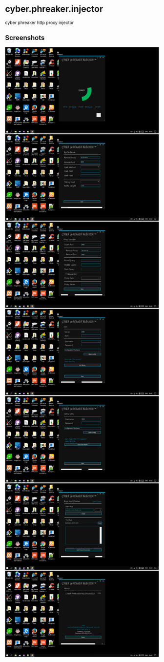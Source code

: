 # cyber.phreaker.injector
 cyber phreaker http proxy injector

 ## Screenshots
<p align="center">
<img src="./screenshot/Screenshot (0).png">
<img src="./screenshot/Screenshot (1).png">
<img src="./screenshot/Screenshot (2).png">
<img src="./screenshot/Screenshot (3).png">
<img src="./screenshot/Screenshot (4).png">
<img src="./screenshot/Screenshot (5).png">
<img src="./screenshot/Screenshot (6).png">
</p>
